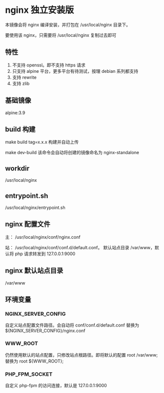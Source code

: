 # nginx 独立安装版
本镜像会将 nginx 编译安装，并打包在 /usr/local/nginx 目录下。

要使用该 nginx，只需要将 /usr/local/nginx 复制过去即可

## 特性
1. 不支持 openssl。即不支持 https 请求
2. 只支持 alpine 平台，更多平台有待测试，按理 debian 系列都支持
3. 支持 rewrite
4. 支持 zlib

## 基础镜像
alpine:3.9

## build 构建
make build tag=x.x.x  构建并自动上传

make dev-build 该命令会自动将创建的镜像命名为 nginx-standalone

## workdir
/usr/local/nginx

## entrypoint.sh
/usr/local/nginx/entrypoint.sh

## nginx 配置文件
主： /usr/local/nginx/conf/nginx.conf

站： /usr/local/nginx/conf/conf.d/default.conf。 默认站点目录 /var/www，默认将 php 请求转发到 127.0.0.1:9000

## nginx 默认站点目录
/var/www

## 环境变量
### NGINX_SERVER_CONFIG
自定义站点配置文件路径。会自动将 conf/conf.d/default.conf 替换为 ${NGINX_SERVER_CONFIG}/nginx.conf

### WWW_ROOT
仍然使用默认的站点配置，只修改站点根路径。即将默认的配置 root /var/www; 替换为 root ${WWW_ROOT};

### PHP_FPM_SOCKET
自定义 php-fpm 的访问连接，默认是 127.0.0.1:9000
